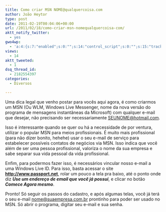 ```yaml
---
title: Como criar MSN NOME@qualquercoisa.com
author: João Heytor
type: post
date: 2011-02-19T00:04:06+00:00
url: /2011/02/18/como-criar-msn-nomequalquercoisa-com/
aktt_notify_twitter:
  - yes
gwo4wp:
  - 'a:4:{s:7:"enabled";s:0:"";s:14:"control_script";s:0:"";s:15:"tracking_script";s:0:"";s:17:"conversion_script";s:0:"";}'
views:
  - 14
aktt_tweeted:
  - 1
dsq_thread_id:
  - 2182554397
categories:
  - Diversos

---
```

Uma dica legal que venho postar para vocês aqui agora, é como criarmos um MSN (Ou WLM, Windows Live Messenger, nome da nova versão do programa de mensagens instantâneas da Microsoft) com qualquer e-mail que desejar, não precisando ser necessariamente SEUNOME@hotmail.com.

Isso é interessante quando se quer ou há a necessidade de por ventura, utilizar o popular MSN para meios profissionais. É muito mais profissional (para não dizer bonito, hehehe) usar o seu e-mail de serviço para estabelecer possíveis contatos de negócios via MSN. Isso indica que você além de ser uma pessoa profissional, valoriza o nome da sua empresa e sabe separar sua vida pessoal da vida profissional.

Enfim, para podermos fazer isso, é necessários vincular nosso e-mail a uma Windows Live ID. Para isso, basta acessar o site <a href="http://www.passport.net" target="_blank" class="broken_link"><strong>http://www.passport.net</strong></a>, rolar um pouco a tela pra baixo, até o ponto onde diz **_Use um endereço de email que você já possui_**, e clicar no botão _**Comece Agora mesmo**_.

Pronto! Só seguir os passos do cadastro, e após algumas telas, você já terá o seu e-mail nome@suaempresa.com.br prontinho para poder ser usado no MSN. Só abrir o programa, digitar seu e-mail e sua senha.